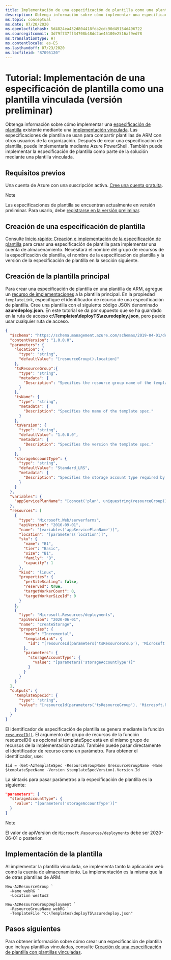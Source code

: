```yaml
---
title: Implementación de una especificación de plantilla como una plantilla vinculada
description: Obtenga información sobre cómo implementar una especificación de plantilla existente en una implementación vinculada.
ms.topic: conceptual
ms.date: 07/20/2020
ms.openlocfilehash: 5d4824ea432d804418fda2cdc90d49154d496722
ms.sourcegitcommit: 3d79f737ff34708b48dd2ae45100e2516af9ed78
ms.translationtype: HT
ms.contentlocale: es-ES
ms.lasthandoff: 07/23/2020
ms.locfileid: "87095120"
---
```

# <a name="tutorial-deploy-a-template-spec-as-a-linked-template-preview"></a>Tutorial: Implementación de una especificación de plantilla como una plantilla vinculada (versión preliminar)

Obtenga información sobre cómo implementar una [especificación de plantilla](template-specs.md) existente mediante una [implementación vinculada](linked-templates.md#linked-template). Las especificaciones de plantilla se usan para compartir plantillas de ARM con otros usuarios de la organización. Después de crear una especificación de plantilla, puede implementarla mediante Azure PowerShell. También puede implementar la especificación de plantilla como parte de la solución mediante una plantilla vinculada.

## <a name="prerequisites"></a>Requisitos previos

Una cuenta de Azure con una suscripción activa. [Cree una cuenta gratuita](https://azure.microsoft.com/free/?WT.mc_id=A261C142F).

> [!NOTE]
> Las especificaciones de plantilla se encuentran actualmente en versión preliminar. Para usarlo, debe [registrarse en la versión preliminar](https://aka.ms/templateSpecOnboarding).

## <a name="create-a-template-spec"></a>Creación de una especificación de plantilla

Consulte [Inicio rápido: Creación e implementación de la especificación de plantilla](quickstart-create-template-specs.md) para crear una especificación de plantilla para implementar una cuenta de almacenamiento. Necesitará el nombre del grupo de recursos de la especificación de plantilla, el nombre de la especificación de plantilla y la versión de la especificación de plantilla en la sección siguiente.

## <a name="create-the-main-template"></a>Creación de la plantilla principal

Para crear una especificación de plantilla en una plantilla de ARM, agregue un [recurso de implementaciones](/azure/templates/microsoft.resources/deployments) a la plantilla principal. En la propiedad `templateLink`, especifique el identificador de recurso de una especificación de plantilla. Cree una plantilla con el siguiente código JSON denominado **azuredeploy.json**. En este tutorial se da por supuesto que se ha guardado en la ruta de acceso **c:\Templates\deployTS\azuredeploy.json**, pero puede usar cualquier ruta de acceso.

```json
{
  "$schema": "https://schema.management.azure.com/schemas/2019-04-01/deploymentTemplate.json#",
  "contentVersion": "1.0.0.0",
  "parameters": {
    "location": {
      "type": "string",
      "defaultValue": "[resourceGroup().location]"
    },
    "tsResourceGroup":{
      "type": "string",
      "metadata": {
        "Description": "Specifies the resource group name of the template spec."
      }
    },
    "tsName": {
      "type": "string",
      "metadata": {
        "Description": "Specifies the name of the template spec."
      }
    },
    "tsVersion": {
      "type": "string",
      "defaultValue": "1.0.0.0",
      "metadata": {
        "Description": "Specifies the version the template spec."
      }
    },
    "storageAccountType": {
      "type": "string",
      "defaultValue": "Standard_LRS",
      "metadata": {
        "Description": "Specifies the storage account type required by the template spec."
      }
    }
  },
  "variables": {
    "appServicePlanName": "[concat('plan', uniquestring(resourceGroup().id))]"
  },
  "resources": [
    {
      "type": "Microsoft.Web/serverfarms",
      "apiVersion": "2016-09-01",
      "name": "[variables('appServicePlanName')]",
      "location": "[parameters('location')]",
      "sku": {
        "name": "B1",
        "tier": "Basic",
        "size": "B1",
        "family": "B",
        "capacity": 1
      },
      "kind": "linux",
      "properties": {
        "perSiteScaling": false,
        "reserved": true,
        "targetWorkerCount": 0,
        "targetWorkerSizeId": 0
      }
    },
    {
      "type": "Microsoft.Resources/deployments",
      "apiVersion": "2020-06-01",
      "name": "createStorage",
      "properties": {
        "mode": "Incremental",
        "templateLink": {
          "id": "[resourceId(parameters('tsResourceGroup'), 'Microsoft.Resources/templateSpecs/versions', parameters('tsName'), parameters('tsVersion'))]"
        },
        "parameters": {
          "storageAccountType": {
            "value": "[parameters('storageAccountType')]"
          }
        }
      }
    }
  ],
  "outputs": {
    "templateSpecId": {
      "type": "string",
      "value": "[resourceId(parameters('tsResourceGroup'), 'Microsoft.Resources/templateSpecs/versions', parameters('tsName'), parameters('tsVersion'))]"
    }
  }
}
```

El identificador de especificación de plantilla se genera mediante la función [`resourceID()`](template-functions-resource.md#resourceid). El argumento del grupo de recursos de la función resourceID() es opcional si templateSpec está en el mismo grupo de recursos de la implementación actual.  También puede pasar directamente el identificador de recurso como un parámetro. Para obtener el identificador, use:

```azurepowershell-interactive
$id = (Get-AzTemplateSpec -ResourceGroupName $resourceGroupName -Name $templateSpecName -Version $templateSpecVersion).Version.Id
```

La sintaxis para pasar parámetros a la especificación de plantilla es la siguiente:

```json
"parameters": {
  "storageAccountType": {
    "value": "[parameters('storageAccountType')]"
  }
}
```

> [!NOTE]
> El valor de apiVersion de `Microsoft.Resources/deployments` debe ser 2020-06-01 o posterior.

## <a name="deploy-the-template"></a>Implementación de la plantilla

Al implementar la plantilla vinculada, se implementa tanto la aplicación web como la cuenta de almacenamiento. La implementación es la misma que la de otras plantillas de ARM.

```azurepowershell
New-AzResourceGroup `
  -Name webRG `
  -Location westus2

New-AzResourceGroupDeployment `
  -ResourceGroupName webRG `
  -TemplateFile "c:\Templates\deployTS\azuredeploy.json"
```

## <a name="next-steps"></a>Pasos siguientes

Para obtener información sobre cómo crear una especificación de plantilla que incluya plantillas vinculadas, consulte [Creación de una especificación de plantilla con plantillas vinculadas](template-specs-create-linked.md).
